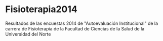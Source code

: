 Fisioterapia2014
================

Resultados de las encuestas 2014 de "Autoevaluación Institucional" de la carrera de Fisioterapia de la Facultad de Ciencias de la Salud de la Universidad del Norte
